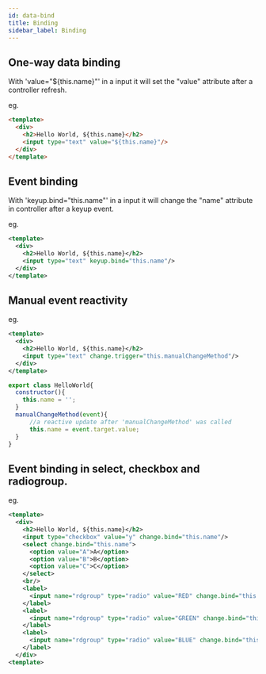 ```yaml
---
id: data-bind
title: Binding
sidebar_label: Binding
---
```


## One-way data binding

With 'value="${this.name}"' in a input it will set the "value" attribute after a controller refresh.

eg.
``` html
<template>
  <div>
    <h2>Hello World, ${this.name}</h2>
    <input type="text" value="${this.name}"/>
  </div>
</template>
```
## Event binding

With 'keyup.bind="this.name"' in a input it will change the "name" attribute in controller after a keyup event.

eg.
``` xml
<template>
  <div>
    <h2>Hello World, ${this.name}</h2>
    <input type="text" keyup.bind="this.name"/>
  </div>
</template>
```
## Manual event reactivity

eg.
``` xml
<template>
  <div>
    <h2>Hello World, ${this.name}</h2>
    <input type="text" change.trigger="this.manualChangeMethod"/>
  </div>
</template>
```

``` js
export class HelloWorld{
  constructor(){
    this.name = '';
  }
  manualChangeMethod(event){	
	  //a reactive update after 'manualChangeMethod' was called
	  this.name = event.target.value;
  }
}
```

## Event binding in select, checkbox and radiogroup.

eg.
``` xml
<template>
  <div>
    <h2>Hello World, ${this.name}</h2>
    <input type="checkbox" value="y" change.bind="this.name"/>
    <select change.bind="this.name">
      <option value="A">A</option>
      <option value="B">B</option>
      <option value="C">C</option>
    </select>
    <br/>
    <label>
      <input name="rdgroup" type="radio" value="RED" change.bind="this.name"/> Red
    </label>
    <label>
      <input name="rdgroup" type="radio" value="GREEN" change.bind="this.name"/> Green
    </label>
    <label>
      <input name="rdgroup" type="radio" value="BLUE" change.bind="this.name"/> Blue
    </label>
  </div>
<template>
```
